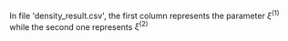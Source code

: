 In file 'density_result.csv', the first column represents the parameter $\xi^{(1)}$ while the second one represents $\xi^{(2)}$
